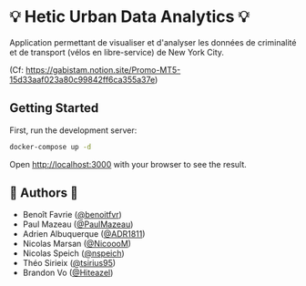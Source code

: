# 💡 Hetic Urban Data Analytics 💡

Application permettant de visualiser et d'analyser les données de criminalité et de transport (vélos en libre-service) de New York City.

(Cf: https://gabistam.notion.site/Promo-MT5-15d33aaf023a80c99842ff6ca355a37e)

## Getting Started

First, run the development server:

```bash
docker-compose up -d
```

Open [http://localhost:3000](http://localhost:3000) with your browser to see the result.

## 👤️ Authors 👤

- Benoît Favrie ([@benoitfvr](https://github.com/benoitfvr))<br />
- Paul Mazeau ([@PaulMazeau](https://github.com/PaulMazeau))<br />
- Adrien Albuquerque ([@ADR1811](https://github.com/ADR1811))<br />
- Nicolas Marsan ([@NicoooM](https://github.com/NicoooM))<br />
- Nicolas Speich ([@nspeich](https://github.com/nspeich))<br />
- Théo Sirieix ([@tsirius95](https://github.com/tsirius95))<br />
- Brandon Vo ([@Hiteazel](https://github.com/Hiteazel))<br />
